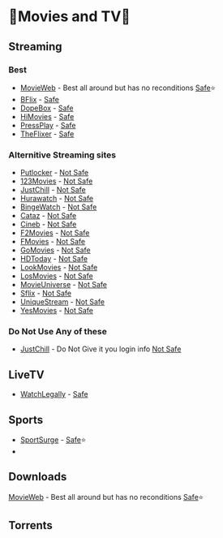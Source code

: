 # 🍿Movies and TV🍿
## Streaming
### Best
- [MovieWeb](https://movie-web.app/search/movie) - Best all around but has no reconditions [Safe](https://www.urlvoid.com/scan/movie-web.app/)⭐
- [BFlix](https://bflix.sx/) - [Safe](https://www.urlvoid.com/scan/bflix.sx/)
- [DopeBox](https://dopebox.to/) - [Safe](https://www.urlvoid.com/scan/dopebox.to/)
- [HiMovies](https://himovies.sx/home) - [Safe](https://www.urlvoid.com/scan/himovies.sx/)
- [PressPlay](https://pressplay.top/) - [Safe](https://www.urlvoid.com/scan/pressplay.top/)
- [TheFlixer](https://theflixer.tv/) - [Safe](https://www.urlvoid.com/scan/theflixer.tv/)
### Alternitive Streaming sites
- [Putlocker](https://putlocker.pe/home) - [Not Safe](https://www.urlvoid.com/scan/putlocker.pe/)
- [123Movies](https://123chill.to/) - [Not Safe](https://www.urlvoid.com/scan/123chill.to/)
- [JustChill](https://www.justchill.tv/) - [Not Safe](https://www.urlvoid.com/scan/justchill.tv/)
- [Hurawatch](https://hurawatch.cc/home) - [Not Safe](https://www.urlvoid.com/scan/hurawatch.cc/)
- [BingeWatch](https://www.urlvoid.com/scan/bingewatch.to/) - [Not Safe](https://www.urlvoid.com/scan/bingewatch.to/)
- [Cataz](https://cataz.to/) - [Not Safe](https://www.urlvoid.com/scan/cataz.to/)
- [Cineb](https://cineb.rs/) - [Not Safe](https://www.urlvoid.com/scan/cineb.rs/)
- [F2Movies](https://www6.f2movies.to/) - [Not Safe](https://www.urlvoid.com/scan/www6.f2movies.to/)
- [FMovies](https://fmovies.name/) - [Not Safe](https://www.urlvoid.com/scan/fmovies.name/)
- [GoMovies](https://gomovies.sx/home) - [Not Safe](https://www.urlvoid.com/scan/gomovies.sx/)
- [HDToday](https://hdtoday.ru/) - [Not Safe](https://www.urlvoid.com/scan/hdtoday.ru/)
- [LookMovies](https://lookmovie2.to/) - [Not Safe](https://www.urlvoid.com/scan/lookmovie2.to/)
- [LosMovies](https://losmovies.ru/) - [Not Safe](https://www.urlvoid.com/scan/losmovies.ru/)
- [MovieUniverse](https://movieuniverse.se/) - [Not Safe](https://www.urlvoid.com/scan/movieuniverse.se/)
- [Sflix](https://sflix.to/) - [Not Safe](https://www.urlvoid.com/scan/sflix.to/)
- [UniqueStream](https://uniquestream.net/) - [Not Safe](https://www.urlvoid.com/scan/uniquestream.net/)
- [YesMovies](https://ww.yesmovies.ag/) - [Not Safe](https://www.urlvoid.com/scan/ww.yesmovies.ag/)
### Do Not Use Any of these
- [JustChill](https://www.justchill.tv/) - Do Not Give it you login info [Not Safe](https://www.urlvoid.com/scan/justchill.tv/)

## LiveTV
- [WatchLegally](https://www.alliance4creativity.com/watch-legally/) - [Safe](https://www.urlvoid.com/scan/alliance4creativity.com/)
  

## Sports
- [SportSurge](https://v2.sportsurge.net/home/) - [Safe](https://www.urlvoid.com/scan/v2.sportsurge.net/)⭐
- 

## Downloads
[MovieWeb](https://movie-web.app/search/movie) - Best all around but has no reconditions [Safe](https://www.urlvoid.com/scan/movie-web.app/)⭐

## Torrents
